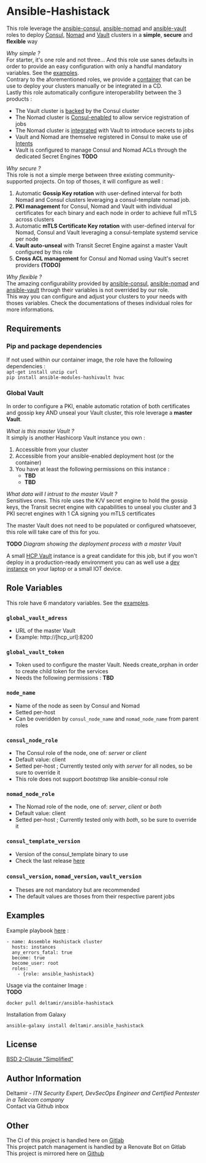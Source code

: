 Ansible-Hashistack
=========

This role leverage the [ansible-consul](https://github.com/ansible-community/ansible-consul), 
[ansible-nomad](https://github.com/ansible-community/ansible-nomad) and 
[ansible-vault](https://github.com/ansible-community/ansible-vault) roles to deploy 
[Consul](https://www.consul.io/), 
[Nomad](https://www.nomadproject.io/) and 
[Vault](https://www.vaultproject.io/) clusters in a **simple**, **secure** and **flexible** way  

*Why simple ?*  
For starter, it's one role and not three... 
And this role use sanes defaults in order to provide an easy configuration with only a handful mandatory variables. See the [examples](./examples/inventory).  
Contrary to the aforementioned roles, we provide a [container](https://hub.docker.com/r/deltamir/ansible-hashistack) that can be use to deploy your clusters manually or be integrated in a CD.  
Lastly this role automatically configure interoperability between the 3 products :
- The Vault cluster is [backed]() by the Consul cluster
- The Nomad cluster is [Consul-enabled]() to allow service registration of jobs
- The Nomad cluster is [integrated]() with Vault to introduce secrets to jobs
- Vault and Nomad are themselve registered in Consul to make use  of [Intents]()
- Vault is configured to manage Consul and Nomad ACLs through the dedicated Secret Engines **TODO**

*Why secure ?*  
This role is not a simple merge between three existing community-supported projects. On top of thoses, it will configure as well :
1. Automatic **Gossip Key rotation** with user-defined interval for both Nomad and Consul clusters leveraging a consul-template nomad job.
2. **PKI management** for Consul, Nomad and Vault with individual certificates for each binary and each node in order to achieve full mTLS across clusters
3. Automatic **mTLS Certificate Key rotation** with user-defined interval for Nomad, Consul and Vault leveraging a consul-template systemd service per node
4. **Vault auto-unseal** with Transit Secret Engine against a master Vault configured by this role
5. **Cross ACL management** for Consul and Nomad using Vault's secret providers **(TODO)**

*Why flexible ?*  
The amazing configurability provided by  [ansible-consul](https://github.com/ansible-community/ansible-consul),
[ansible-nomad](https://github.com/ansible-community/ansible-nomad) and
[ansible-vault](https://github.com/ansible-community/ansible-vault) through their variables is not overrided by our role.  
This way you can configure and adjust your clusters to your needs with thoses variables. Check the documentations of theses individual roles for more informations.


Requirements
------------
### Pip and package dependencies

If not used within our container image, the role have the following dependencies :  
``
apt-get install unzip curl  
``  
``
pip install ansible-modules-hashivault hvac
``

### Global Vault

In order to configure a PKI, enable automatic rotation of both certificates and gossip key AND unseal your Vault cluster, this role leverage a **master Vault**.  

*What is this master Vault ?*  
It simply is another Hashicorp Vault instance you own :
1. Accessible from your cluster
2. Accessible from your ansible-enabled deployment host (or the container)
3. You have at least the following permissions on this instance :
   - **TBD**
   - **TBD**

*What data will I intrust to the master Vault ?*  
Sensitives ones. This role uses the K/V secret engine to hold the gossip keys, the Transit secret engine with capabilities to unseal you cluster and 3 PKI secret engines with 1 CA signing you mTLS certificates

The master Vault does not need to be populated or configured whatsoever, this role will take care of this for you.

**TODO** *Diagram showing the deployment process with a master Vault*  

A small [HCP Vault](https://portal.cloud.hashicorp.com/sign-up?product_intent=vault) instance is a great candidate for this job, but if you won't deploy in a production-ready environment you can as well use a [dev instance](https://developer.hashicorp.com/vault/docs/concepts/dev-server) on your laptop or a small IOT device. 

Role Variables
--------------

This role have 6 mandatory variables. See the [examples](./examples/inventory).  

### `global_vault_adress`
- URL of the master Vault
- Example: http://[hcp_url]:8200

### `global_vault_token`
- Token used to configure the master Vault. Needs create_orphan in order to create child token for the services
- Needs the following permissions : **TBD**

### `node_name`
- Name of the node as seen by Consul and Nomad
- Setted per-host
- Can be overidden by `consul_node_name` and `nomad_node_name` from parent roles

### `consul_node_role`
- The Consul role of the node, one of: *server* or *client*
- Default value: client
- Setted per-host ; Currently tested only with *server* for all nodes, so be sure to override it
- This role does not support *bootstrap* like ansible-consul role

### `nomad_node_role`
- The Nomad role of the node, one of: *server*, *client* or *both*
- Default value: client
- Setted per-host ; Currently tested only with *both*, so be sure to override it

### `consul_template_version`
- Version of the consul_template binary to use
- Check the last release [here](https://releases.hashicorp.com/consul-template/)

### `consul_version`, `nomad_version`, `vault_version`
- Theses are not mandatory but are recommended
- The default values are thoses from their respective parent jobs

Examples
----------------

Example playbook [here](./examples/playbook.yml) :

```
- name: Assemble Hashistack cluster
  hosts: instances
  any_errors_fatal: true
  become: true
  become_user: root
  roles:
    - {role: ansible_hashistack}
```

Usage via the container Image :  
**TODO**
```
docker pull deltamir/ansible-hashistack
```

Installation from Galaxy
```
ansible-galaxy install deltamir.ansible_hashistack
```

License
-------

[BSD 2-Clause "Simplified"](LICENSE)

Author Information
------------------
Deltamir - *ITN Security Expert, DevSecOps Engineer and Certified Pentester in a Telecom company*  
Contact via Github inbox

Other
------------------
The CI of this project is handled here on [Gitlab](https://gitlab.com/Deltamir/ansible-hashistack)  
This project patch management is handled by a Renovate Bot on Gitlab  
This project is mirrored here on [Github](https://github.com/Deltamir/ansible-hashistack/)
